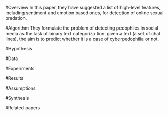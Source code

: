 #Overview
In this paper, they have suggested a list of high-level features, including sentiment and emotion based ones, for detection of online sexual predation. 


#Algorithm
They formulate the problem of detecting pedophiles
in social media as the task of binary text categoriza
tion: given a text (a set of chat lines), the aim is to
predict whether it is a case of cyberpedophilia or not.


#Hypothesis



#Data



#Experiments



#Results



#Assumptions



#Synthesis



#Related papers



